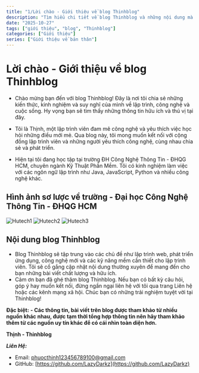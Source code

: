 ```yaml
---
title: "1/Lời chào - Giới thiệu về blog Thinhblog"
description: "Tìm hiểu chi tiết về blog Thinhblog và những nội dung mà blog cung cấp."
date: "2025-10-27"
tags: ["giới thiệu", "blog", "Thinhblog"]
categories: ["Giới thiệu"]
series: ["Giới thiệu về bản thân"]
---
```


# Lời chào - Giới thiệu về blog Thinhblog

- Chào mừng bạn đến với blog Thinhblog! Đây là nơi tôi chia sẻ những kiến thức, kinh nghiệm và suy nghĩ của mình về lập trình, công nghệ và cuộc sống. Hy vọng bạn sẽ tìm thấy những thông tin hữu ích và thú vị tại đây.

- Tôi là Thịnh, một lập trình viên đam mê công nghệ và yêu thích việc học hỏi những điều mới mẻ. Qua blog này, tôi mong muốn kết nối với cộng đồng lập trình viên và những người yêu thích công nghệ, cùng nhau chia sẻ và phát triển.

- Hiện tại tôi đang học tập tại trường ĐH Công Nghệ Thông Tin - ĐHQG HCM, chuyên ngành Kỹ Thuật Phần Mềm. Tôi có kinh nghiệm làm việc với các ngôn ngữ lập trình như Java, JavaScript, Python và nhiều công nghệ khác.

## Hình ảnh sơ lược về trường - Đại học Công Nghệ Thông Tin - ĐHQG HCM

![Hutech1](/images/hutech1.webp)
![Hutech2](/images/hutech2.jpg)
![Hutech3](/images/hutech3.jpg)

## Nội dung blog Thinhblog
- Blog Thinhblog sẽ tập trung vào các chủ đề như lập trình web, phát triển ứng dụng, công nghệ mới và các kỹ năng mềm cần thiết cho lập trình viên. Tôi sẽ cố gắng cập nhật nội dung thường xuyên để mang đến cho bạn những bài viết chất lượng và hữu ích.
- Cảm ơn bạn đã ghé thăm blog Thinhblog. Nếu bạn có bất kỳ câu hỏi, góp ý hay muốn kết nối, đừng ngần ngại liên hệ với tôi qua trang Liên hệ hoặc các kênh mạng xã hội. Chúc bạn có những trải nghiệm tuyệt vời tại Thinhblog!

**Đặc biệt:**
**- Các thông tin, bài viết trên blog được tham khảo từ nhiều nguồn khác nhau, được tạm thời tổng hợp thông tin nên hãy tham khảo thêm từ các nguồn uy tín khác để có cái nhìn toàn diện hơn.**

**Thịnh - Thinhblog**

***Liên Hệ:***
- Email: [phuocthinh123456789100@gmail.com](mailto:phuocthinh123456789100@gmail.com)
- GitHub: [https://github.com/LazyDarkz](https://github.com/LazyDarkz)